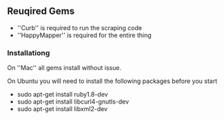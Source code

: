 ## Reuqired Gems ##

*	''Curb'' is required to run the scraping code
*	''HappyMapper'' is required for the entire thing

### Installationg ###
On ''Mac'' all gems install without issue.

On Ubuntu you will need to install the following packages before you start

*	sudo apt-get install ruby1.8-dev
*	sudo apt-get install libcurl4-gnutls-dev
*	sudo apt-get install libxml2-dev